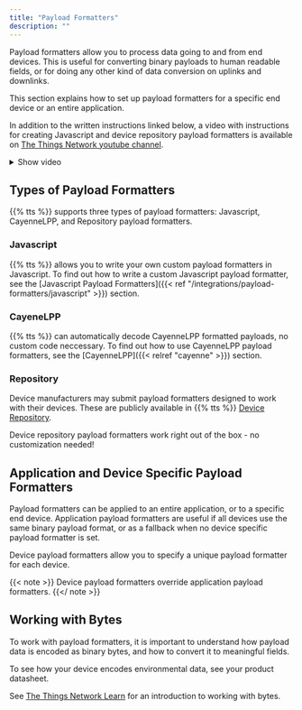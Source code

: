 ```yaml
---
title: "Payload Formatters"
description: ""
---
```


Payload formatters allow you to process data going to and from end devices. This is useful for converting binary payloads to human readable fields, or for doing any other kind of data conversion on uplinks and downlinks.

This section explains how to set up payload formatters for a specific end device or an entire application.

<!--more-->

In addition to the written instructions linked below, a video with instructions for creating Javascript and device repository payload formatters is available on [The Things Network youtube channel](https://youtu.be/4tii7MiD-yM).

<details><summary>Show video</summary>
{{< youtube "4tii7MiD-yM" >}}
</details>

## Types of Payload Formatters

{{% tts %}} supports three types of payload formatters: Javascript, CayenneLPP, and Repository payload formatters.

### Javascript

{{% tts %}} allows you to write your own custom payload formatters in Javascript. To find out how to write a custom Javascript payload formatter, see the [Javascript Payload Formatters]({{< ref "/integrations/payload-formatters/javascript" >}}) section.

### CayeneLPP

{{% tts %}} can automatically decode CayenneLPP formatted payloads, no custom code neccessary. To find out how to use CayenneLPP payload formatters, see the [CayenneLPP]({{< relref "cayenne" >}}) section.

### Repository

Device manufacturers may submit payload formatters designed to work with their devices. These are publicly available in {{% tts %}} [Device Repository](https://github.com/TheThingsNetwork/lorawan-devices/tree/master).

Device repository payload formatters work right out of the box - no customization needed!

## Application and Device Specific Payload Formatters

Payload formatters can be applied to an entire application, or to a specific end device. Application payload formatters are useful if all devices use the same binary payload format, or as a fallback when no device specific payload formatter is set.

Device payload formatters allow you to specify a unique payload formatter for each device. 

{{< note >}} Device payload formatters override application payload formatters. {{</ note >}}

## Working with Bytes

To work with payload formatters, it is important to understand how payload data is encoded as binary bytes, and how to convert it to meaningful fields.

To see how your device encodes environmental data, see your product datasheet.

See [The Things Network Learn](https://www.thethingsnetwork.org/docs/devices/bytes.html) for an introduction to working with bytes.
